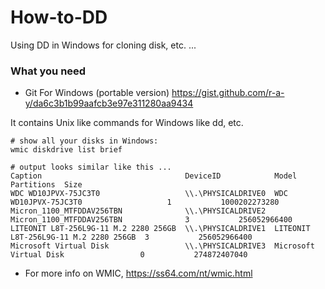 # How-to-DD
Using DD in Windows for cloning disk, etc. ...

### What you need
- Git For Windows (portable version)
  https://gist.github.com/r-a-y/da6c3b1b99aafcb3e97e311280aa9434

It contains Unix like commands for Windows like dd, etc.

~~~
# show all your disks in Windows:
wmic diskdrive list brief

# output looks similar like this ...
Caption                                DeviceID            Model                                  Partitions  Size
WDC WD10JPVX-75JC3T0                   \\.\PHYSICALDRIVE0  WDC WD10JPVX-75JC3T0                   1           1000202273280
Micron_1100_MTFDDAV256TBN              \\.\PHYSICALDRIVE2  Micron_1100_MTFDDAV256TBN              3           256052966400
LITEONIT L8T-256L9G-11 M.2 2280 256GB  \\.\PHYSICALDRIVE1  LITEONIT L8T-256L9G-11 M.2 2280 256GB  3           256052966400
Microsoft Virtual Disk                 \\.\PHYSICALDRIVE3  Microsoft Virtual Disk                 0           274872407040
~~~
- For more info on WMIC, https://ss64.com/nt/wmic.html



  

